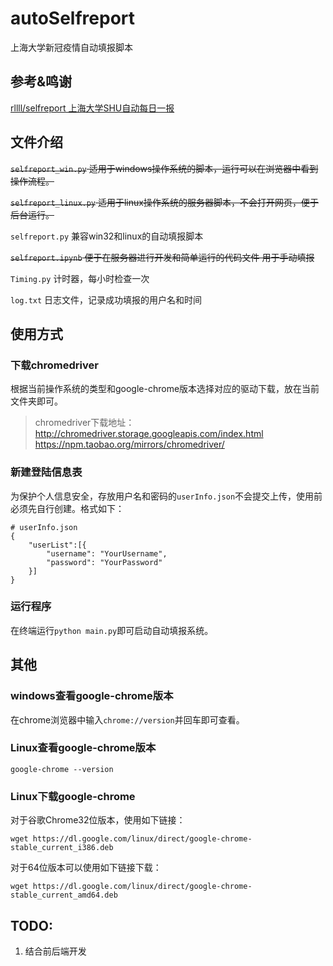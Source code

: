 # autoSelfreport

上海大学新冠疫情自动填报脚本



## 参考&鸣谢

[rllll/selfreport 上海大学SHU自动每日一报](https://github.com/rllll/selfreport)



## 文件介绍

~~`selfreport_win.py` 适用于windows操作系统的脚本，运行可以在浏览器中看到操作流程。~~

~~`selfreport_linux.py` 适用于linux操作系统的服务器脚本，不会打开网页，便于后台运行。~~

```selfreport.py``` 兼容win32和linux的自动填报脚本

~~`selfreport.ipynb` 便于在服务器进行开发和简单运行的代码文件 用于手动填报~~

`Timing.py` 计时器，每小时检查一次

`log.txt` 日志文件，记录成功填报的用户名和时间



## 使用方式

### 下载chromedriver
根据当前操作系统的类型和google-chrome版本选择对应的驱动下载，放在当前文件夹即可。
> chromedriver下载地址：  
> http://chromedriver.storage.googleapis.com/index.html  
> https://npm.taobao.org/mirrors/chromedriver/



### 新建登陆信息表

为保护个人信息安全，存放用户名和密码的`userInfo.json`不会提交上传，使用前必须先自行创建。格式如下：

```
# userInfo.json
{
    "userList":[{
        "username": "YourUsername",
        "password": "YourPassword"
    }]
}
```


###  运行程序

在终端运行`python main.py`即可启动自动填报系统。



## 其他
### windows查看google-chrome版本
在chrome浏览器中输入`chrome://version`并回车即可查看。

### Linux查看google-chrome版本
`google-chrome --version`

### Linux下载google-chrome
对于谷歌Chrome32位版本，使用如下链接：

`wget https://dl.google.com/linux/direct/google-chrome-stable_current_i386.deb`

对于64位版本可以使用如下链接下载：

`wget https://dl.google.com/linux/direct/google-chrome-stable_current_amd64.deb`

## TODO:
1. 结合前后端开发